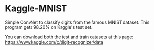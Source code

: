 # Kaggle-MNIST 
Simple ConvNet to classify digits from the famous MNIST dataset. This program gets 98.20% on Kaggle's test set.

You can download both the test and train datasets at this page: https://www.kaggle.com/c/digit-recognizer/data
